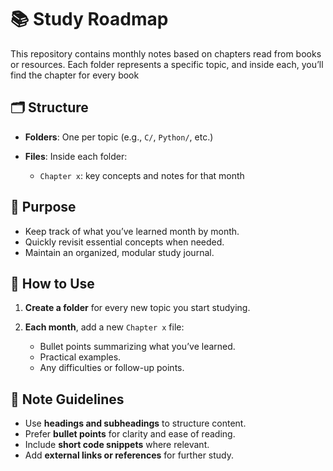 # 📚 Study Roadmap

This repository contains monthly notes based on chapters read from books or resources. Each folder represents a specific topic, and inside each, you’ll find the chapter for every book

## 🗂️ Structure

* **Folders**: One per topic (e.g., `C/`, `Python/`, etc.)
* **Files**: Inside each folder:

  * `Chapter x`: key concepts and notes for that month

## 📆 Purpose

* Keep track of what you’ve learned month by month.
* Quickly revisit essential concepts when needed.
* Maintain an organized, modular study journal.

## 📌 How to Use

1. **Create a folder** for every new topic you start studying.
2. **Each month**, add a new `Chapter x` file:

   * Bullet points summarizing what you’ve learned.
   * Practical examples.
   * Any difficulties or follow-up points.

## 🎯 Note Guidelines

* Use **headings and subheadings** to structure content.
* Prefer **bullet points** for clarity and ease of reading.
* Include **short code snippets** where relevant.
* Add **external links or references** for further study.

